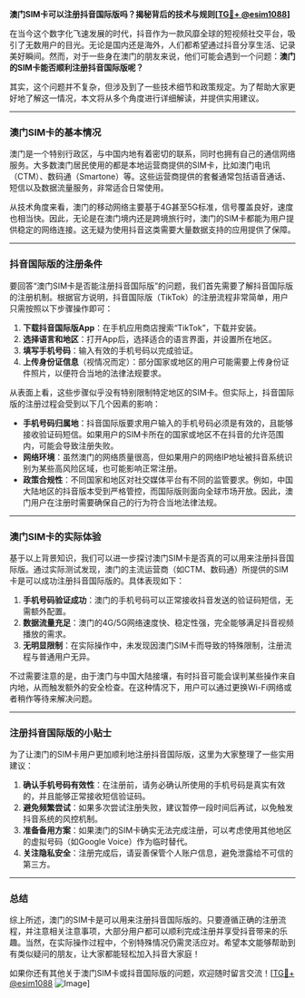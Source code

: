 **澳门SIM卡可以注册抖音国际版吗？揭秘背后的技术与规则[[TG💪+ @esim1088](https://t.me/s/esim1088)]**

在当今这个数字化飞速发展的时代，抖音作为一款风靡全球的短视频社交平台，吸引了无数用户的目光。无论是国内还是海外，人们都希望通过抖音分享生活、记录美好瞬间。然而，对于一些身在澳门的朋友来说，他们可能会遇到一个问题：**澳门的SIM卡能否顺利注册抖音国际版呢？**

其实，这个问题并不复杂，但涉及到了一些技术细节和政策规定。为了帮助大家更好地了解这一情况，本文将从多个角度进行详细解读，并提供实用建议。

---

### 澳门SIM卡的基本情况

澳门是一个特别行政区，与中国内地有着密切的联系，同时也拥有自己的通信网络服务。大多数澳门居民使用的都是本地运营商提供的SIM卡，比如澳门电讯（CTM）、数码通（Smartone）等。这些运营商提供的套餐通常包括语音通话、短信以及数据流量服务，非常适合日常使用。

从技术角度来看，澳门的移动网络主要基于4G甚至5G标准，信号覆盖良好，速度也相当快。因此，无论是在澳门境内还是跨境旅行时，澳门的SIM卡都能为用户提供稳定的网络连接。这无疑为使用抖音这类需要大量数据支持的应用提供了保障。

---

### 抖音国际版的注册条件

要回答“澳门SIM卡是否能注册抖音国际版”的问题，我们首先需要了解抖音国际版的注册机制。根据官方说明，抖音国际版（TikTok）的注册流程非常简单，用户只需按照以下步骤操作即可：

1. **下载抖音国际版App**：在手机应用商店搜索“TikTok”，下载并安装。
2. **选择语言和地区**：打开App后，选择适合的语言界面，并设置所在地区。
3. **填写手机号码**：输入有效的手机号码以完成验证。
4. **上传身份证信息**（视情况而定）：部分国家或地区的用户可能需要上传身份证件照片，以便符合当地的法律法规要求。

从表面上看，这些步骤似乎没有特别限制特定地区的SIM卡。但实际上，抖音国际版的注册过程会受到以下几个因素的影响：

- **手机号码归属地**：抖音国际版要求用户输入的手机号码必须是有效的，且能够接收验证码短信。如果用户的SIM卡所在的国家或地区不在抖音的允许范围内，可能会导致注册失败。
- **网络环境**：虽然澳门的网络质量很高，但如果用户的网络IP地址被抖音系统识别为某些高风险区域，也可能影响正常注册。
- **政策合规性**：不同国家和地区对社交媒体平台有不同的监管要求。例如，中国大陆地区的抖音版本受到严格管控，而国际版则面向全球市场开放。因此，澳门用户在注册时需要确保自己的行为符合当地法律法规。

---

### 澳门SIM卡的实际体验

基于以上背景知识，我们可以进一步探讨澳门SIM卡是否真的可以用来注册抖音国际版。通过实际测试发现，澳门的主流运营商（如CTM、数码通）所提供的SIM卡是可以成功注册抖音国际版的。具体表现如下：

1. **手机号码验证成功**：澳门的手机号码可以正常接收抖音发送的验证码短信，无需额外配置。
2. **数据流量充足**：澳门的4G/5G网络速度快、稳定性强，完全能够满足抖音视频播放的需求。
3. **无明显限制**：在实际操作中，未发现因澳门SIM卡而导致的特殊限制，注册流程与普通用户无异。

不过需要注意的是，由于澳门与中国大陆接壤，有时抖音可能会误判某些操作来自内地，从而触发额外的安全检查。在这种情况下，用户可以通过更换Wi-Fi网络或者稍作等待来解决问题。

---

### 注册抖音国际版的小贴士

为了让澳门的SIM卡用户更加顺利地注册抖音国际版，这里为大家整理了一些实用建议：

1. **确认手机号码有效性**：在注册前，请务必确认所使用的手机号码是真实有效的，并且能够正常接收短信验证码。
2. **避免频繁尝试**：如果多次尝试注册失败，建议暂停一段时间后再试，以免触发抖音系统的风控机制。
3. **准备备用方案**：如果澳门的SIM卡确实无法完成注册，可以考虑使用其他地区的虚拟号码（如Google Voice）作为临时替代。
4. **关注隐私安全**：注册完成后，请妥善保管个人账户信息，避免泄露给不可信的第三方。

---

### 总结

综上所述，澳门的SIM卡是可以用来注册抖音国际版的。只要遵循正确的注册流程，并注意相关注意事项，大部分用户都可以顺利完成注册并享受抖音带来的乐趣。当然，在实际操作过程中，个别特殊情况仍需灵活应对。希望本文能够帮助到有类似疑问的朋友，让大家都能轻松加入抖音大家庭！

如果你还有其他关于澳门SIM卡或抖音国际版的问题，欢迎随时留言交流！[[TG💪+ @esim1088](https://t.me/s/esim1088) ![Image](https://i.postimg.cc/4NQfJmqS/Snipaste-2025-05-13-00-14-12.png)]